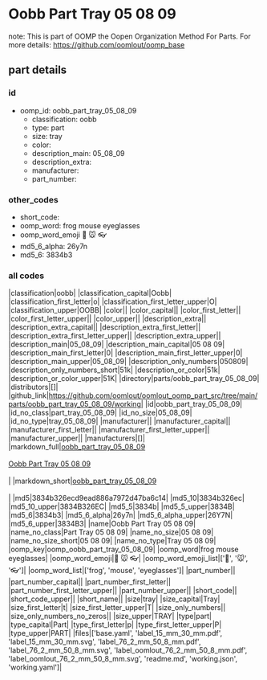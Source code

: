 # Oobb Part Tray 05 08 09  

note: This is part of OOMP the Oopen Organization Method For Parts. For more details: https://github.com/oomlout/oomp_base

##  part details





### id
* oomp_id: oobb_part_tray_05_08_09
  * classification: oobb
  * type: part
  * size: tray
  * color: 
  * description_main: 05_08_09
  * description_extra: 
  * manufacturer: 
  * part_number: 

### other_codes
* short_code: 
* oomp_word: frog mouse eyeglasses
* oomp_word_emoji :frog: :mouse: :eyeglasses:
* md5_6_alpha: 26y7n
* md5_6: 3834b3

### all codes 
|classification|oobb|
|classification_capital|Oobb|
|classification_first_letter|o|
|classification_first_letter_upper|O|
|classification_upper|OOBB|
|color||
|color_capital||
|color_first_letter||
|color_first_letter_upper||
|color_upper||
|description_extra||
|description_extra_capital||
|description_extra_first_letter||
|description_extra_first_letter_upper||
|description_extra_upper||
|description_main|05_08_09|
|description_main_capital|05 08 09|
|description_main_first_letter|0|
|description_main_first_letter_upper|0|
|description_main_upper|05_08_09|
|description_only_numbers|050809|
|description_only_numbers_short|51k|
|description_or_color|51k|
|description_or_color_upper|51K|
|directory|parts/oobb_part_tray_05_08_09|
|distributors|[]|
|github_link|https://github.com/oomlout/oomlout_oomp_part_src/tree/main/parts/oobb_part_tray_05_08_09/working|
|id|oobb_part_tray_05_08_09|
|id_no_class|part_tray_05_08_09|
|id_no_size|05_08_09|
|id_no_type|tray_05_08_09|
|manufacturer||
|manufacturer_capital||
|manufacturer_first_letter||
|manufacturer_first_letter_upper||
|manufacturer_upper||
|manufacturers|[]|
|markdown_full|[oobb_part_tray_05_08_09](https://github.com/oomlout/oomlout_oomp_part_src/tree/main/parts/oobb_part_tray_05_08_09/working)<br>[](https://github.com/oomlout/oomlout_oomp_part_src/tree/main/parts/oobb_part_tray_05_08_09/working)<br>[Oobb Part Tray 05 08 09](https://github.com/oomlout/oomlout_oomp_part_src/tree/main/parts/oobb_part_tray_05_08_09/working)<br><br>|
|markdown_short|[oobb_part_tray_05_08_09](https://github.com/oomlout/oomlout_oomp_part_src/tree/main/parts/oobb_part_tray_05_08_09/working)<br><br>|
|md5|3834b326ecd9ead886a7972d47ba6c14|
|md5_10|3834b326ec|
|md5_10_upper|3834B326EC|
|md5_5|3834b|
|md5_5_upper|3834B|
|md5_6|3834b3|
|md5_6_alpha|26y7n|
|md5_6_alpha_upper|26Y7N|
|md5_6_upper|3834B3|
|name|Oobb Part Tray 05 08 09|
|name_no_class|Part Tray 05 08 09|
|name_no_size|05 08 09|
|name_no_size_short|05 08 09|
|name_no_type|Tray 05 08 09|
|oomp_key|oomp_oobb_part_tray_05_08_09|
|oomp_word|frog mouse eyeglasses|
|oomp_word_emoji|:frog: :mouse: :eyeglasses:|
|oomp_word_emoji_list|[':frog:', ':mouse:', ':eyeglasses:']|
|oomp_word_list|['frog', 'mouse', 'eyeglasses']|
|part_number||
|part_number_capital||
|part_number_first_letter||
|part_number_first_letter_upper||
|part_number_upper||
|short_code||
|short_code_upper||
|short_name||
|size|tray|
|size_capital|Tray|
|size_first_letter|t|
|size_first_letter_upper|T|
|size_only_numbers||
|size_only_numbers_no_zeros||
|size_upper|TRAY|
|type|part|
|type_capital|Part|
|type_first_letter|p|
|type_first_letter_upper|P|
|type_upper|PART|
|files|['base.yaml', 'label_15_mm_30_mm.pdf', 'label_15_mm_30_mm.svg', 'label_76_2_mm_50_8_mm.pdf', 'label_76_2_mm_50_8_mm.svg', 'label_oomlout_76_2_mm_50_8_mm.pdf', 'label_oomlout_76_2_mm_50_8_mm.svg', 'readme.md', 'working.json', 'working.yaml']|

